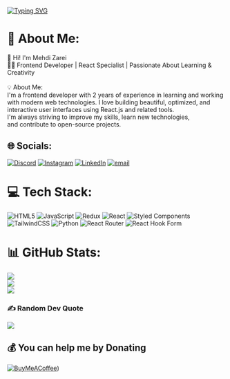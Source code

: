 <a href="https://git.io/typing-svg"><img src="https://readme-typing-svg.demolab.com?font=Fira+Code&size=25&duration=3000&pause=2000&color=FFBB3A&width=435&lines=Hi+;I'm+Mahdi+Zarei+;I'm+Front-end+React+developer" alt="Typing SVG" /></a>


# 💫 About Me:
👋 Hi! I'm Mehdi Zarei<br>👨‍💻 Frontend Developer | React Specialist | Passionate About Learning & Creativity<br><br>💡 About Me:<br>I'm a frontend developer with 2 years of experience in learning and working<br>with modern web technologies. I love building beautiful, optimized, and<br>interactive user interfaces using React.js and related tools. <br>I'm always striving to improve my skills, learn new technologies,<br>and contribute to open-source projects.


## 🌐 Socials:
[![Discord](https://img.shields.io/badge/Discord-%237289DA.svg?logo=discord&logoColor=white)](https://discord.gg/orakle00z1) [![Instagram](https://img.shields.io/badge/Instagram-%23E4405F.svg?logo=Instagram&logoColor=white)](https://instagram.com/_mahdam) [![LinkedIn](https://img.shields.io/badge/LinkedIn-%230077B5.svg?logo=linkedin&logoColor=white)](https://linkedin.com/in/mahdi-zarei-243930343) [![email](https://img.shields.io/badge/Email-D14836?logo=gmail&logoColor=white)](mailto:mahdi82zarei@gmail.com) 

# 💻 Tech Stack:
![HTML5](https://img.shields.io/badge/html5-%23E34F26.svg?style=for-the-badge&logo=html5&logoColor=white) ![JavaScript](https://img.shields.io/badge/javascript-%23323330.svg?style=for-the-badge&logo=javascript&logoColor=%23F7DF1E) ![Redux](https://img.shields.io/badge/redux-%23593d88.svg?style=for-the-badge&logo=redux&logoColor=white) ![React](https://img.shields.io/badge/react-%2320232a.svg?style=for-the-badge&logo=react&logoColor=%2361DAFB) ![Styled Components](https://img.shields.io/badge/styled--components-DB7093?style=for-the-badge&logo=styled-components&logoColor=white) ![TailwindCSS](https://img.shields.io/badge/tailwindcss-%2338B2AC.svg?style=for-the-badge&logo=tailwind-css&logoColor=white) ![Python](https://img.shields.io/badge/python-3670A0?style=for-the-badge&logo=python&logoColor=ffdd54) ![React Router](https://img.shields.io/badge/React_Router-CA4245?style=for-the-badge&logo=react-router&logoColor=white) ![React Hook Form](https://img.shields.io/badge/React%20Hook%20Form-%23EC5990.svg?style=for-the-badge&logo=reacthookform&logoColor=white)
# 📊 GitHub Stats:
![](https://github-readme-stats.vercel.app/api?username=orakle00z1&theme=dark&hide_border=false&include_all_commits=false&count_private=false)<br/>
![](https://github-readme-streak-stats.herokuapp.com/?user=orakle00z1&theme=dark&hide_border=false)<br/>
![](https://github-readme-stats.vercel.app/api/top-langs/?username=orakle00z1&theme=dark&hide_border=false&include_all_commits=false&count_private=false&layout=compact)

### ✍️ Random Dev Quote
![](https://quotes-github-readme.vercel.app/api?type=horizontal&theme=dark)

  ## 💰 You can help me by Donating
  [![BuyMeACoffee](https://img.shields.io/badge/Buy%20Me%20a%20Coffee-ffdd00?style=for-the-badge&logo=buy-me-a-coffee&logoColor=black)](https://buymeacoffee.com/:)) 

  
<!-- Proudly created with GPRM ( https://gprm.itsvg.in ) -->






